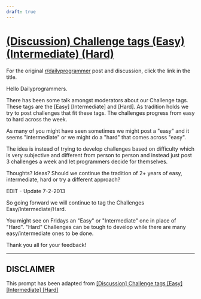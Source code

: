 ```yaml
---
draft: true
---
```


# [(Discussion) Challenge tags (Easy) (Intermediate) (Hard)](https://www.reddit.com/r/dailyprogrammer/comments/28kl7b/discussion_challenge_tags_easy_intermediate_hard/)

For the original [r/dailyprogrammer](https://www.reddit.com/r/dailyprogrammer/) post and discussion, click the link in the title.

Hello Dailyprogrammers. 

There has been some talk amongst moderators about our Challenge tags. These tags are the [Easy] [Intermediate] and [Hard]. As tradition holds we try to post challenges that fit these tags. The challenges progress from easy to hard across the week.

As many of you might have seen sometimes we might post a "easy" and it seems "intermediate" or we might do a "hard" that comes across "easy".

The idea is instead of trying to develop challenges based on difficulty which is very subjective and different from person to person and instead just post 3 challenges a week and let programmers decide for themselves.

Thoughts? Ideas? Should we continue the tradition of 2+ years of easy, intermediate, hard or try a different approach?

EDIT - Update 7-2-2013

So going forward we will continue to tag the Challenges Easy/Intermediate/Hard. 

You might see on Fridays an "Easy" or "Intermediate" one in place of "Hard". "Hard" Challenges can be tough to develop while there are many easy/intermediate ones to be done.

Thank you all for your feedback!


----
## **DISCLAIMER**
This prompt has been adapted from [[Discussion] Challenge tags [Easy] [Intermediate] [Hard]](https://www.reddit.com/r/dailyprogrammer/comments/28kl7b/discussion_challenge_tags_easy_intermediate_hard/
)
